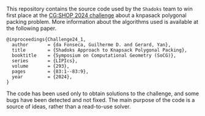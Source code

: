 This repository contains the source code used by the `Shadoks` team to win first place at the [CG:SHOP 2024 challenge](https://cgshop.ibr.cs.tu-bs.de/competition/cg-shop-2024/#problem-description) about a knpasack polygonal packing problem. More information about the algorithms used is available at the following paper.

```
@inproceedings{Challenge24_1,
  author       = {da Fonseca, Guilherme D. and Gerard, Yan},
  title        = {Shadoks Approach to Knapsack Polygonal Packing},
  booktitle    = {Symposium on Computational Geometry (SoCG)},
  series       = {LIPIcs},
  volume       = {293},
  pages        = {83:1--83:9},
  year         = {2024},
}
```

The code has been used only to obtain solutions to the challenge, and some bugs have been detected and not fixed. The main purpose of the code is a source of ideas, rather than a read-to-use solver.
